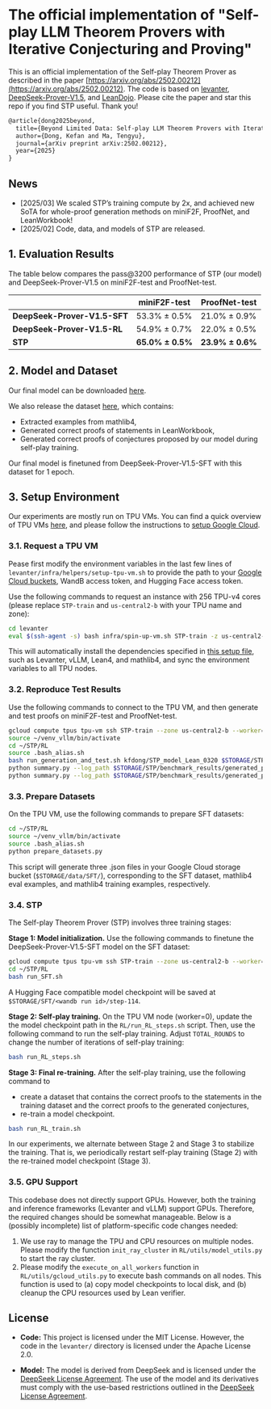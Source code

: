 # The official implementation of "Self-play LLM Theorem Provers with Iterative Conjecturing and Proving"

This is an official implementation of the Self-play Theorem Prover as described in the paper [https://arxiv.org/abs/2502.00212](https://arxiv.org/abs/2502.00212). The code is based on [levanter](https://github.com/stanford-crfm/levanter/), [DeepSeek-Prover-V1.5](https://github.com/deepseek-ai/DeepSeek-Prover-V1.5), and [LeanDojo](https://leandojo.org/). Please cite the paper and star this repo if you find STP useful. Thank you!


```tex
@article{dong2025beyond,
  title={Beyond Limited Data: Self-play LLM Theorem Provers with Iterative Conjecturing and Proving},
  author={Dong, Kefan and Ma, Tengyu},
  journal={arXiv preprint arXiv:2502.00212},
  year={2025}
}
```
## News
- [2025/03] We scaled STP’s training compute by 2x, and achieved new SoTA for whole-proof generation methods on miniF2F, ProofNet, and LeanWorkbook!
- [2025/02] Code, data, and models of STP are released.

## 1. Evaluation Results

The table below compares the pass@3200 performance of STP (our model) and DeepSeek-Prover-V1.5 on miniF2F-test and ProofNet-test.

<div align="center">

|  | miniF2F-test | ProofNet-test |
|--------|------------------|------------------|
| **DeepSeek-Prover-V1.5-SFT** | 53.3% ± 0.5% | 21.0% ± 0.9% |
| **DeepSeek-Prover-V1.5-RL** | 54.9% ± 0.7% | 22.0% ± 0.5% |
| **STP** | **65.0% ± 0.5%** | **23.9% ± 0.6%** |

</div>

## 2. Model and Dataset
Our final model can be downloaded [here](https://huggingface.co/kfdong/STP_model_Lean_0320).

We also release the dataset [here](https://huggingface.co/datasets/kfdong/STP_Lean_0320), which contains:
- Extracted examples from mathlib4,
- Generated correct proofs of statements in LeanWorkbook, 
- Generated correct proofs of conjectures proposed by our model during self-play training. 

Our final model is finetuned from DeepSeek-Prover-V1.5-SFT with this dataset for 1 epoch.

## 3. Setup Environment

Our experiments are mostly run on TPU VMs. You can find a quick overview of TPU VMs [here](https://github.com/stanford-crfm/levanter/blob/main/docs/Getting-Started-TPU-VM.md), and please follow the instructions to [setup Google Cloud](https://github.com/stanford-crfm/levanter/blob/main/docs/Getting-Started-TPU-VM.md#google-cloud-setup).

### 3.1. Request a TPU VM
Pease first modify the environment variables in the last few lines of `levanter/infra/helpers/setup-tpu-vm.sh` to provide the path to your [Google Cloud buckets](https://cloud.google.com/storage/docs/creating-buckets#console), WandB access token, and Hugging Face access token.

Use the following commands to request an instance with 256 TPU-v4 cores (please replace `STP-train` and `us-central2-b` with your TPU name and zone):
```sh
cd levanter
eval $(ssh-agent -s) bash infra/spin-up-vm.sh STP-train -z us-central2-b -t v4-256
```
This will automatically install the dependencies specified in [this setup file](https://github.com/kfdong/STP/blob/main/levanter/infra/helpers/setup-tpu-vm.sh), such as Levanter, vLLM, Lean4, and mathlib4, and sync the environment variables to all TPU nodes.

### 3.2. Reproduce Test Results
Use the following commands to connect to the TPU VM, and then generate and test proofs on miniF2F-test and ProofNet-test.

```sh
gcloud compute tpus tpu-vm ssh STP-train --zone us-central2-b --worker=0
source ~/venv_vllm/bin/activate
cd ~/STP/RL
source .bash_alias.sh
bash run_generation_and_test.sh kfdong/STP_model_Lean_0320 $STORAGE/STP/benchmark_results
python summary.py --log_path $STORAGE/STP/benchmark_results/generated_proofs_tests.jsonl.gz --split miniF2F --max_iter 3200
python summary.py --log_path $STORAGE/STP/benchmark_results/generated_proofs_tests.jsonl.gz --split proofnet --max_iter 3200
```

### 3.3. Prepare Datasets

On the TPU VM, use the following commands to prepare SFT datasets:
```sh
cd ~/STP/RL
source ~/venv_vllm/bin/activate
source .bash_alias.sh
python prepare_datasets.py
```
This script will generate three .json files in your Google Cloud storage bucket (`$STORAGE/data/SFT/`), corresponding to the SFT dataset, mathlib4 eval examples, and mathlib4 training examples, respectively.

### 3.4. STP

The Self-play Theorem Prover (STP) involves three training stages:

**Stage 1: Model initialization.** Use the following commands to finetune the DeepSeek-Prover-V1.5-SFT model on the SFT dataset:
```sh
gcloud compute tpus tpu-vm ssh STP-train --zone us-central2-b --worker=0
cd ~/STP/RL
bash run_SFT.sh
```
A Hugging Face compatible model checkpoint will be saved at `$STORAGE/SFT/<wandb run id>/step-114`.

**Stage 2: Self-play training.** On the TPU VM node (worker=0), update the the model checkpoint path in the `RL/run_RL_steps.sh` script. Then, use the following command to run the self-play training. Adjust `TOTAL_ROUNDS` to change the number of iterations of self-play training:
```sh
bash run_RL_steps.sh
```

**Stage 3: Final re-training.** After the self-play training, use the following command to
- create a dataset that contains the correct proofs to the statements in the training dataset and the correct proofs to the generated conjectures,
- re-train a model checkpoint.
```sh
bash run_RL_train.sh
```
In our experiments, we alternate between Stage 2 and Stage 3 to stabilize the training. That is, we periodically restart self-play training (Stage 2) with the re-trained model checkpoint (Stage 3).

### 3.5. GPU Support

This codebase does not directly support GPUs. However, both the training and inference frameworks (Levanter and vLLM) support GPUs. Therefore, the required changes should be somewhat manageable. Below is a (possibly incomplete) list of platform-specific code changes needed:

1. We use ray to manage the TPU and CPU resources on multiple nodes. Please modify the function `init_ray_cluster` in `RL/utils/model_utils.py` to start the ray cluster.
2. Please modify the `execute_on_all_workers` function in `RL/utils/gcloud_utils.py` to execute bash commands on all nodes. This function is used to (a) copy model checkpoints to local disk, and (b) cleanup the CPU resources used by Lean verifier.

## License
-  **Code:** This project is licensed under the MIT License. However, the code in the `levanter/` directory is licensed under the Apache License 2.0.

- **Model:** The model is derived from DeepSeek and is licensed under the [DeepSeek License Agreement](https://github.com/deepseek-ai/DeepSeek-Prover-V1.5/blob/main/LICENSE-MODEL). The use of the model and its derivatives must comply with the use-based restrictions outlined in the [DeepSeek License Agreement](https://github.com/deepseek-ai/DeepSeek-Prover-V1.5/blob/main/LICENSE-MODEL).
